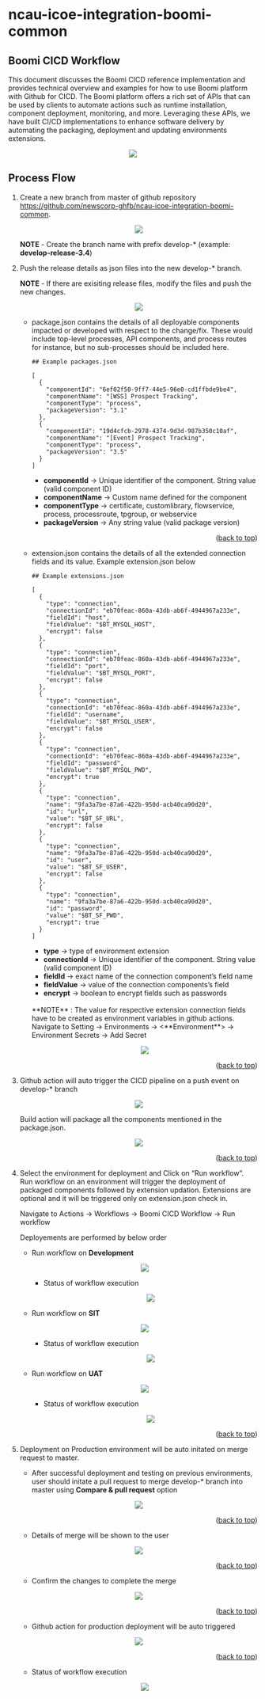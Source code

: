 <a name="readme-top"></a>
# ncau-icoe-integration-boomi-common


## Boomi CICD Workflow

This document discusses the Boomi CICD reference implementation and provides technical overview and examples for how to use Boomi platform with Github for CICD. The Boomi platform offers a rich set of APIs that can be used by clients to automate actions such as runtime installation, component deployment, monitoring, and more. Leveraging these APIs, we have built CI/CD implementations to enhance software delivery by automating the packaging, deployment and updating environments extensions.

 <p align="center"><img src="./images/Release%20Pipeline%20Process.png" /></p>
 <p/>

## Process Flow

  1.  Create a new branch from master of github repository https://github.com/newscorp-ghfb/ncau-icoe-integration-boomi-common.
        
      <p align="center"><img src="./images/Create%20New%20Branch%20From%20Master.jpg" /></p>

        **NOTE** - Create the branch name with prefix develop-* (example: **develop-release-3.4**)

  2.  Push the release details as json files into the new develop-* branch.

      **NOTE** - If there are exisiting release files, modify the files and push the new changes.
      
      <p align="center"><img src="./images/New%20Branch%20with%20Release%20files.jpg" /></p>
      
      - package.json contains the details of all deployable components impacted or developed with respect to the change/fix. These would include top-level processes, API components, and process routes for instance, but no sub-processes should be included here. 
        
            ## Example packages.json
            
            [
              {
                "componentId": "6ef02f50-9ff7-44e5-96e0-cd1ffbde9be4",
                "componentName": "[WSS] Prospect Tracking",
                "componentType": "process",
                "packageVersion": "3.1"
              },
              {
                "componentId": "19d4cfcb-2978-4374-9d3d-987b350c10af",
                "componentName": "[Event] Prospect Tracking",
                "componentType": "process",
                "packageVersion": "3.5"
              }
            ]
        
          - **componentId** → Unique identifier of the component. String value (valid component ID)
          - **componentName** → Custom name defined for the component
          - **componentType** → certificate, customlibrary, flowservice, process, processroute, tpgroup, or webservice
          - **packageVersion** → Any string value (valid package version)
          <p align="right">(<a href="#readme-top">back to top</a>)</p>
      
      - extension.json contains the details of all the extended connection fields and its value. Example extension.json below

            ## Example extensions.json
            
            [
              {
                "type": "connection",
                "connectionId": "eb70feac-860a-43db-ab6f-4944967a233e",
                "fieldId": "host",
                "fieldValue": "$BT_MYSQL_HOST",
                "encrypt": false
              },
              {
                "type": "connection",
                "connectionId": "eb70feac-860a-43db-ab6f-4944967a233e",
                "fieldId": "port",
                "fieldValue": "$BT_MYSQL_PORT",
                "encrypt": false
              },
              {
                "type": "connection",
                "connectionId": "eb70feac-860a-43db-ab6f-4944967a233e",
                "fieldId": "username",
                "fieldValue": "$BT_MYSQL_USER",
                "encrypt": false
              },
              {
                "type": "connection",
                "connectionId": "eb70feac-860a-43db-ab6f-4944967a233e",
                "fieldId": "password",
                "fieldValue": "$BT_MYSQL_PWD",
                "encrypt": true
              },
              {
                "type": "connection",
                "name": "9fa3a7be-87a6-422b-950d-acb40ca90d20",
                "id": "url",
                "value": "$BT_SF_URL",
                "encrypt": false
              },
              {
                "type": "connection",
                "name": "9fa3a7be-87a6-422b-950d-acb40ca90d20",
                "id": "user",
                "value": "$BT_SF_USER",
                "encrypt": false
              },
              {
                "type": "connection",
                "name": "9fa3a7be-87a6-422b-950d-acb40ca90d20",
                "id": "password",
                "value": "$BT_SF_PWD",
                "encrypt": true
              }
            ]
        
          - **type** → type of environment extension
          - **connectionId** → Unique identifier of the component. String value (valid component ID) 
          - **fieldId** → exact name of the connection component’s field name
          - **fieldValue** → value of the connection components’s field
          - **encrypt** → boolean to encrypt fields such as passwords
           
          <br/>
          **NOTE** : The value for respective extension connection fields have to be created as environment variables in github actions. Navigate to Setting → Environments → <**Environment**> → Environment Secrets → Add Secret

          <p align="center"><img src="./images/Environment%20Variables.jpg" /></p>
          
          <p align="right">(<a href="#readme-top">back to top</a>)</p>

  3.  Github action will auto trigger the CICD pipeline on a push event on develop-* branch
        
      <p align="center"><img src="./images/Github%20Actions.jpg" /></p>

      Build action will package all the components mentioned in the package.json.
        
      <p align="center"><img src="./images/Build%20Action.jpg" /></p>
      <p align="right">(<a href="#readme-top">back to top</a>)</p>

  4.  Select the environment for deployment and Click on “Run workflow”. Run workflow on an environment will trigger the deployment of packaged components followed by extension updation. Extensions are optional and it will be triggered only on extension.json check in. 
  
      Navigate to Actions → Workflows → Boomi CICD Workflow → Run workflow  
  
      Deployements are performed by below order
      - Run workflow on **Development**
        <p align="center"><img src="./images/Run%20workflow%20on%20Dev.jpg" /></p>

        - Status of workflow execution
          <p align="center"><img src="./images/Deploy%20to%20Dev%20-%20Status.jpg" /></p>

      - Run workflow on **SIT**
        <p align="center"><img src="./images/Run%20workflow%20on%20SIT.jpg" /></p>

        - Status of workflow execution
          <p align="center"><img src="./images/Deploy%20to%20SIT%20-%20Status.jpg" /></p>

      - Run workflow on **UAT**
        <p align="center"><img src="./images/Run%20workflow%20on%20UAT.jpg" /></p>

        - Status of workflow execution
          <p align="center"><img src="./images/Deploy%20to%20UAT%20-%20Status.jpg" /></p>

        <p align="right">(<a href="#readme-top">back to top</a>)</p>

  5.  Deployment on Production environment will be auto initated on merge request to master.
      
      - After successful deployment and testing on previous environments, user should initate a pull request to merge develop-* branch into master using **Compare & pull request** option

      <p align="center"><img src="./images/Create%20Pull%20Request%20For%20Master.jpg" /></p>
      <p align="right">(<a href="#readme-top">back to top</a>)</p>

      - Details of merge will be shown to the user

      <p align="center"><img src="./images/Merge%20Confirmation%20to%20Master.jpg" /></p>
      <p align="right">(<a href="#readme-top">back to top</a>)</p>

      - Confirm the changes to complete the merge

      <p align="center"><img src="./images/Confirm%20Pull%20Request%20For%20Master.jpg" /></p>
      <p align="right">(<a href="#readme-top">back to top</a>)</p>

      - Github action for production deployment will be auto triggered

      <p align="center"><img src="./images/Github%20Actions%20-%20All%20workflows.jpg" /></p>
      <p align="right">(<a href="#readme-top">back to top</a>)</p>

        - Status of workflow execution
          <p align="center"><img src="./images/Deploy%20to%20Prod%20-%20Status.jpg" /></p>
